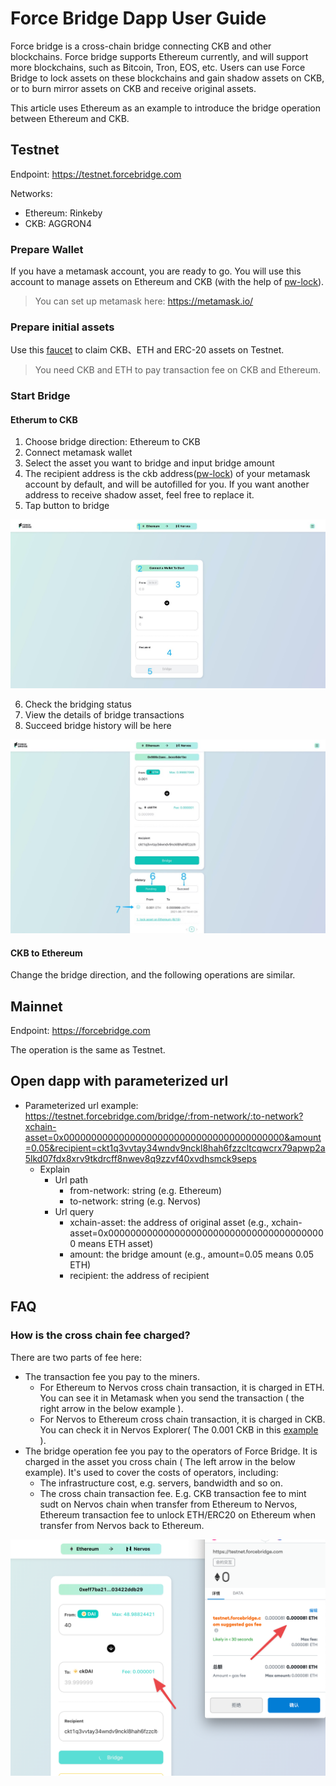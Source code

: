 # Force Bridge Dapp User Guide

Force bridge is a cross-chain bridge connecting CKB and other blockchains. Force bridge supports Ethereum currently,
and will support more blockchains, such as Bitcoin, Tron, EOS, etc. Users can use Force Bridge to lock assets on these
blockchains and gain shadow assets on CKB, or to burn mirror assets on CKB and receive original assets.

This article uses Ethereum as an example to introduce the bridge operation between Ethereum and CKB.

## Testnet

Endpoint: <https://testnet.forcebridge.com>

Networks:
- Ethereum: Rinkeby
- CKB: AGGRON4

### Prepare Wallet

If you have a metamask account, you are ready to go. You will use this account to manage assets on Ethereum and CKB (with the help of [pw-lock](https://github.com/lay2dev/pw-lock)).

> You can set up metamask here: https://metamask.io/

### Prepare initial assets

Use this [faucet](https://gliaswap-faucet-rinkeby.ckbapp.dev/) to claim CKB、ETH and ERC-20 assets on Testnet. 

> You need CKB and ETH to pay transaction fee on CKB and Ethereum.

### Start Bridge

#### Etherum to CKB

1. Choose bridge direction: Ethereum to CKB
2. Connect metamask wallet
3. Select the asset you want to bridge and input bridge amount
4. The recipient address is the ckb address([pw-lock](https://github.com/lay2dev/pw-lock)) of your metamask account by default, and will be autofilled for you. If you want another address to receive shadow asset, feel free to replace it.
5. Tap button to bridge

![img](./assets/dapp-user-guide-1.png)

6. Check the bridging status
7. View the details of bridge transactions
8. Succeed bridge history will be here

![img](./assets/dapp-user-guide-2.png)


#### CKB to Ethereum

Change the bridge direction, and the following operations are similar.

## Mainnet

Endpoint: <https://forcebridge.com>

The operation is the same as Testnet.

## Open dapp with parameterized url

- Parameterized url example: https://testnet.forcebridge.com/bridge/:from-network/:to-network?xchain-asset=0x0000000000000000000000000000000000000000&amount=0.05&recipient=ckt1q3vvtay34wndv9nckl8hah6fzzcltcqwcrx79apwp2a5lkd07fdx8xrv9tkdrcff8nwev8q9zzvf40xvdhsmck9seps
  - Explain
    - Url path
      - from-network: string (e.g. Ethereum)
      - to-network: string (e.g. Nervos)
    - Url query
      - xchain-asset: the address of original asset (e.g.,  xchain-asset=0x0000000000000000000000000000000000000000 means ETH asset)
      - amount: the bridge amount (e.g., amount=0.05 means 0.05 ETH)
      - recipient: the address of recipient

## FAQ

### How is the cross chain fee charged?

There are two parts of fee here:
- The transaction fee you pay to the miners. 
  - For Ethereum to Nervos cross chain transaction, it is charged in ETH.
    You can see it in Metamask when you send the transaction ( the right arrow in the below example ).
  - For Nervos to Ethereum cross chain transaction, it is charged in CKB.
    You can check it in Nervos Explorer( The 0.001 CKB in this [example](https://explorer.nervos.org/aggron/transaction/0xd695974e7e7be2029614450c6f25d804b97532f4fc12eed7c477c40e4e055c67) ).
- The bridge operation fee you pay to the operators of Force Bridge. It is charged in the asset you cross chain ( The 
  left arrow in the below example). It's used to cover the costs of operators, including:
  - The infrastructure cost, e.g. servers, bandwidth and so on.
  - The cross chain transaction fee. E.g. CKB transaction fee to mint sudt on Nervos chain when transfer from Ethereum
  to Nervos, Ethereum transaction fee to unlock ETH/ERC20 on Ethereum when transfer from Nervos back to Ethereum.

![img.png](assets/bridge-fee.png)

